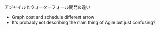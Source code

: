 アジャイルとウォーターフォール開発の違い​
- Graph cost and schedule different arrow
- It's probably not describing the main thing of Agile but just confusing?



<!--stackedit_data:
eyJoaXN0b3J5IjpbODk3NjQxMjExLC0yMDg4NzQ2NjEyXX0=
-->